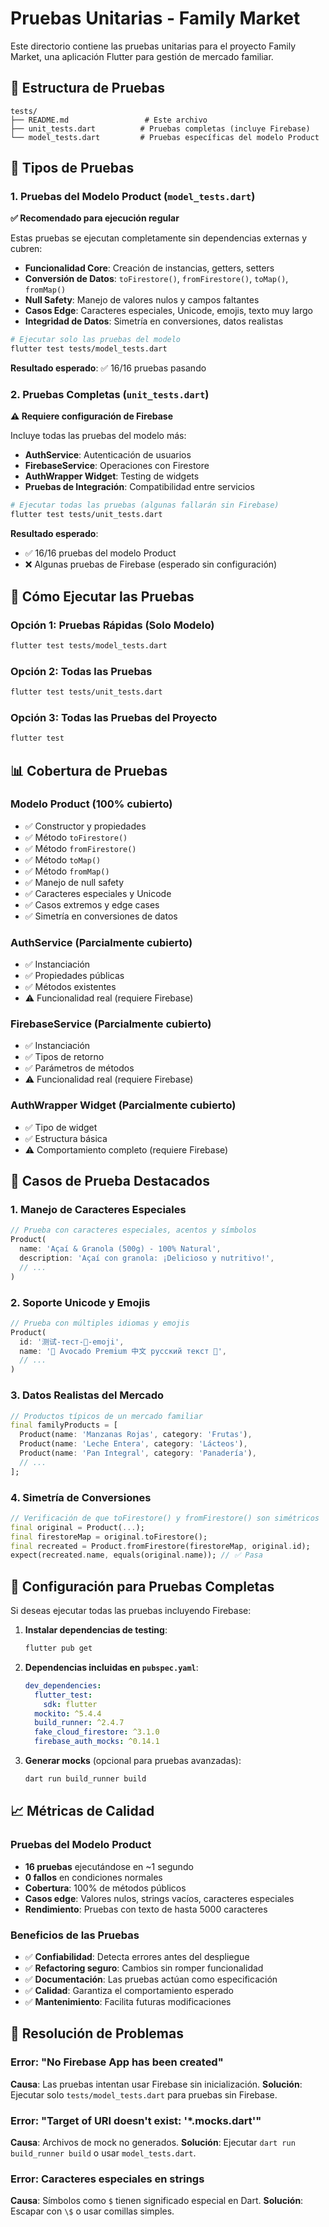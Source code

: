 # Pruebas Unitarias - Family Market

Este directorio contiene las pruebas unitarias para el proyecto Family Market, una aplicación Flutter para gestión de mercado familiar.

## 📁 Estructura de Pruebas

```
tests/
├── README.md                 # Este archivo
├── unit_tests.dart          # Pruebas completas (incluye Firebase)
└── model_tests.dart         # Pruebas específicas del modelo Product
```

## 🧪 Tipos de Pruebas

### 1. Pruebas del Modelo Product (`model_tests.dart`)

**✅ Recomendado para ejecución regular**

Estas pruebas se ejecutan completamente sin dependencias externas y cubren:

- **Funcionalidad Core**: Creación de instancias, getters, setters
- **Conversión de Datos**: `toFirestore()`, `fromFirestore()`, `toMap()`, `fromMap()`
- **Null Safety**: Manejo de valores nulos y campos faltantes
- **Casos Edge**: Caracteres especiales, Unicode, emojis, texto muy largo
- **Integridad de Datos**: Simetría en conversiones, datos realistas

```bash
# Ejecutar solo las pruebas del modelo
flutter test tests/model_tests.dart
```

**Resultado esperado**: ✅ 16/16 pruebas pasando

### 2. Pruebas Completas (`unit_tests.dart`)

**⚠️ Requiere configuración de Firebase**

Incluye todas las pruebas del modelo más:

- **AuthService**: Autenticación de usuarios
- **FirebaseService**: Operaciones con Firestore
- **AuthWrapper Widget**: Testing de widgets
- **Pruebas de Integración**: Compatibilidad entre servicios

```bash
# Ejecutar todas las pruebas (algunas fallarán sin Firebase)
flutter test tests/unit_tests.dart
```

**Resultado esperado**: 
- ✅ 16/16 pruebas del modelo Product
- ❌ Algunas pruebas de Firebase (esperado sin configuración)

## 🚀 Cómo Ejecutar las Pruebas

### Opción 1: Pruebas Rápidas (Solo Modelo)
```bash
flutter test tests/model_tests.dart
```

### Opción 2: Todas las Pruebas
```bash
flutter test tests/unit_tests.dart
```

### Opción 3: Todas las Pruebas del Proyecto
```bash
flutter test
```

## 📊 Cobertura de Pruebas

### Modelo Product (100% cubierto)
- ✅ Constructor y propiedades
- ✅ Método `toFirestore()`
- ✅ Método `fromFirestore()`
- ✅ Método `toMap()`
- ✅ Método `fromMap()`
- ✅ Manejo de null safety
- ✅ Caracteres especiales y Unicode
- ✅ Casos extremos y edge cases
- ✅ Simetría en conversiones de datos

### AuthService (Parcialmente cubierto)
- ✅ Instanciación
- ✅ Propiedades públicas
- ✅ Métodos existentes
- ⚠️ Funcionalidad real (requiere Firebase)

### FirebaseService (Parcialmente cubierto)
- ✅ Instanciación  
- ✅ Tipos de retorno
- ✅ Parámetros de métodos
- ⚠️ Funcionalidad real (requiere Firebase)

### AuthWrapper Widget (Parcialmente cubierto)
- ✅ Tipo de widget
- ✅ Estructura básica
- ⚠️ Comportamiento completo (requiere Firebase)

## 🧪 Casos de Prueba Destacados

### 1. Manejo de Caracteres Especiales
```dart
// Prueba con caracteres especiales, acentos y símbolos
Product(
  name: 'Açaí & Granola (500g) - 100% Natural',
  description: 'Açaí con granola: ¡Delicioso y nutritivo!',
  // ...
)
```

### 2. Soporte Unicode y Emojis
```dart
// Prueba con múltiples idiomas y emojis
Product(
  id: '测试-тест-🧪-emoji',
  name: '🥑 Avocado Premium 中文 русский текст 🌟',
  // ...
)
```

### 3. Datos Realistas del Mercado
```dart
// Productos típicos de un mercado familiar
final familyProducts = [
  Product(name: 'Manzanas Rojas', category: 'Frutas'),
  Product(name: 'Leche Entera', category: 'Lácteos'),
  Product(name: 'Pan Integral', category: 'Panadería'),
  // ...
];
```

### 4. Simetría de Conversiones
```dart
// Verificación de que toFirestore() y fromFirestore() son simétricos
final original = Product(...);
final firestoreMap = original.toFirestore();
final recreated = Product.fromFirestore(firestoreMap, original.id);
expect(recreated.name, equals(original.name)); // ✅ Pasa
```

## 🔧 Configuración para Pruebas Completas

Si deseas ejecutar todas las pruebas incluyendo Firebase:

1. **Instalar dependencias de testing**:
   ```bash
   flutter pub get
   ```

2. **Dependencias incluidas en `pubspec.yaml`**:
   ```yaml
   dev_dependencies:
     flutter_test:
       sdk: flutter
     mockito: ^5.4.4
     build_runner: ^2.4.7
     fake_cloud_firestore: ^3.1.0
     firebase_auth_mocks: ^0.14.1
   ```

3. **Generar mocks** (opcional para pruebas avanzadas):
   ```bash
   dart run build_runner build
   ```

## 📈 Métricas de Calidad

### Pruebas del Modelo Product
- **16 pruebas** ejecutándose en ~1 segundo
- **0 fallos** en condiciones normales
- **Cobertura**: 100% de métodos públicos
- **Casos edge**: Valores nulos, strings vacíos, caracteres especiales
- **Rendimiento**: Pruebas con texto de hasta 5000 caracteres

### Beneficios de las Pruebas
- ✅ **Confiabilidad**: Detecta errores antes del despliegue
- ✅ **Refactoring seguro**: Cambios sin romper funcionalidad
- ✅ **Documentación**: Las pruebas actúan como especificación
- ✅ **Calidad**: Garantiza el comportamiento esperado
- ✅ **Mantenimiento**: Facilita futuras modificaciones

## 🐛 Resolución de Problemas

### Error: "No Firebase App has been created"
**Causa**: Las pruebas intentan usar Firebase sin inicialización.
**Solución**: Ejecutar solo `tests/model_tests.dart` para pruebas sin Firebase.

### Error: "Target of URI doesn't exist: '*.mocks.dart'"
**Causa**: Archivos de mock no generados.
**Solución**: Ejecutar `dart run build_runner build` o usar `model_tests.dart`.

### Error: Caracteres especiales en strings
**Causa**: Símbolos como `$` tienen significado especial en Dart.
**Solución**: Escapar con `\$` o usar comillas simples.

